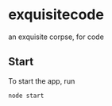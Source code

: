 # exquisitecode
an exquisite corpse, for code

## Start
To start the app, run
```shell
node start
```
